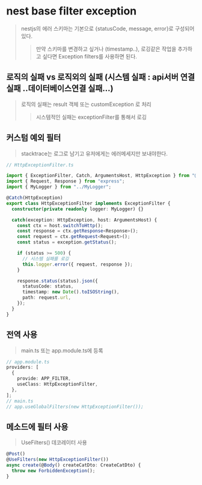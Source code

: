 # nest base filter exception

> nestjs의 에러 스키마는 기본으로 \{statusCode, message, error\}로 구성되어있다.
>
> > 만약 스키마를 변경하고 싶거나 (timestamp..), 로깅같은 작업을 추가하고 싶다면 Exception filters를 사용하면 된다.

## 로직의 실패 vs 로직외의 실패 (시스템 실패 : api서버 연결 실패 ..데이터베이스연결 실패...)

> 로직의 실패는 result 객체 또는 customException 로 처리
>
> > 시스템적인 실패는 exceptionFilter를 통해서 로깅

## 커스텀 예외 필터

> stacktrace는 로그로 남기고 유저에게는 에러메세지만 보내야한다.

```ts
// HttpExceptionFilter.ts

import { ExceptionFilter, Catch, ArgumentsHost, HttpException } from "@nestjs/common";
import { Request, Response } from "express";
import { MyLogger } from "../MyLogger";

@Catch(HttpException)
export class HttpExceptionFilter implements ExceptionFilter {
  constructor(private readonly logger: MyLogger) {}

  catch(exception: HttpException, host: ArgumentsHost) {
    const ctx = host.switchToHttp();
    const response = ctx.getResponse<Response>();
    const request = ctx.getRequest<Request>();
    const status = exception.getStatus();

    if (status >= 500) {
      // 시스템 실패를 로깅
      this.logger.error({ request, response });
    }

    response.status(status).json({
      statusCode: status,
      timestamp: new Date().toISOString(),
      path: request.url,
    });
  }
}
```

## 전역 사용

> main.ts 또는 app.module.ts에 등록

```ts
// app.module.ts
providers: [
  {
    provide: APP_FILTER,
    useClass: HttpExceptionFilter,
  },
];
// main.ts
// app.useGlobalFilters(new HttpExceptionFilter());
```

## 메소드에 필터 사용

> UseFilters() 데코레이터 사용

```ts
@Post()
@UseFilters(new HttpExceptionFilter())
async create(@Body() createCatDto: CreateCatDto) {
  throw new ForbiddenException();
}
```
